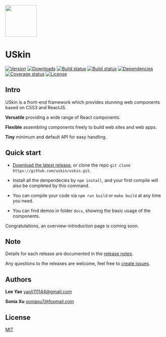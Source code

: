 <img src="https://icecreamliker.github.io/uskin/images/logo.png" width="100" height="100">

# USkin

[![Version](https://img.shields.io/npm/v/uskin.svg)](https://www.npmjs.com/package/uskin)
[![Downloads](https://img.shields.io/npm/dt/uskin.svg)](https://www.npmjs.com/package/uskin)
[![Build status](https://ci.appveyor.com/api/projects/status/dflrwd6sm6e6o8da?svg=true)](https://ci.appveyor.com/project/icecreamliker/uskin)
[![Build status](https://img.shields.io/travis/icecreamliker/uskin.svg)](https://travis-ci.org/icecreamliker/uskin)
[![Dependencies](https://img.shields.io/gemnasium/icecreamliker/uskin.svg)](https://gemnasium.com/icecreamliker/uskin)
[![Coverage status](https://img.shields.io/coveralls/icecreamliker/uskin.svg)](https://coveralls.io/github/icecreamliker/uskin?branch=master)
[![License](https://img.shields.io/github/license/icecreamliker/uskin.svg)](https://github.com/icecreamliker/uskin)

## Intro

USkin is a front-end framework which provides stunning web components based on CSS3 and ReactJS.

**Versatile** providing a wide range of React components.

**Flexible** assembling components freely to build web sites and web apps.

**Tiny** minimum and default API for easy handling.

## Quick start

- [Download the latest release](http://github.com/uskin/uskin/archive/master.zip), or clone the repo `git clone https://github.com/uskin/uskin.git`.

- Install all the denpendecies by `npm install`, and your first compile will also be completed by this command.

- You can compile your code via `npm run build` or `make build` at any time you need.

- You can find demos in folder `docs`, showing the basic usage of the components.

Congratulations, an overview-introduction page is coming soon.

## Note

Details for each release are documented in the [release notes](https://github.com/icecreamliker/uskin/releases).

Any questions to the releases are welcome, feel free to [create issues](https://github.com/icecreamliker/uskin/issues).

## Authors

**Lee Yao** yaoli111144@gmail.com

**Sonia Xu** soniaxu7@foxmail.com

## License

[MIT](LICENSE)
